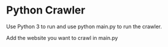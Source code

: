 # Python Crawler

Use Python 3 to run and use python main.py to run the crawler.

Add the website you want to crawl in main.py
